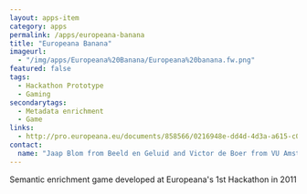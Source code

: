 ```yaml
---
layout: apps-item
category: apps
permalink: /apps/europeana-banana
title: "Europeana Banana"
imageurl:
  - "/img/apps/Europeana%20Banana/Europeana%20banana.fw.png"
featured: false
tags:
  - Hackathon Prototype
  - Gaming
secondarytags:
  - Metadata enrichment
  - Game
links:
  - http://pro.europeana.eu/documents/858566/0216948e-dd4d-4d3a-a615-c0bce861b310
contact: 
  name: "Jaap Blom from Beeld en Geluid and Victor de Boer from VU Amsterdam"
---
```


Semantic enrichment game developed at Europeana's 1st Hackathon in 2011
